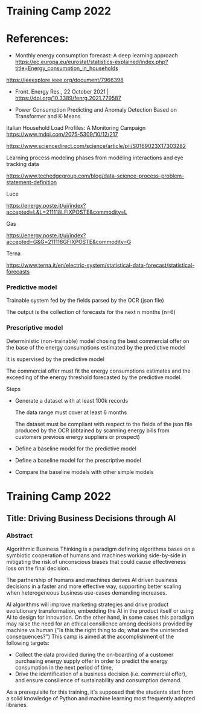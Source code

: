 # Training Camp 2022



#  References:

- Monthly energy consumption forecast: A deep learning approach
  https://ec.europa.eu/eurostat/statistics-explained/index.php?title=Energy_consumption_in_households
    
https://ieeexplore.ieee.org/document/7966398
    

- Front. Energy Res., 22 October 2021 |
    https://doi.org/10.3389/fenrg.2021.779587
    
- Power Consumption Predicting and Anomaly Detection Based on Transformer and K-Means

Italian Household Load Profiles: A Monitoring Campaign
https://www.mdpi.com/2075-5309/10/12/217


https://www.sciencedirect.com/science/article/pii/S0169023X17303282

Learning process modeling phases from
modeling interactions and eye tracking data

https://www.techedgegroup.com/blog/data-science-process-problem-statement-definition


Luce

https://energy.poste.it/ui/index?accepted=L&L=211118LFIXPOSTE&commodity=L

Gas

https://energy.poste.it/ui/index?accepted=G&G=211118GFIXPOSTE&commodity=G


Terna

https://www.terna.it/en/electric-system/statistical-data-forecast/statistical-forecasts



### Predictive model
Trainable system fed by the fields parsed by the OCR (json file)

The output is the collection of forecasts for the next n months (n=6)

### Prescriptive model
Deterministic (non-trainable) model chosing the best commercial offer
on the base of the energy consumptions estimated by the predictive model

It is supervised by the predictive model

The commercial offer must fit the energy consumptions estimates
and the exceeding of the energy threshold forecasted by
the predictive model.

Steps
* Generate a dataset with at least 100k records
 
  The data range must cover at least 6 months 
  
  The dataset must be compliant with respect to the
  fields of the json file produced by the OCR
  (obtained by scanning energy bills from customers
  previous energy suppliers or prospect)

* Define a baseline model for the predictive model

* Define a baseline model for the prescriptive model

* Compare the baseline models with other simple models


# Training Camp 2022
## Title: Driving Business Decisions through AI

### Abstract
Algorithmic Business Thinking is a paradigm defining algorithms bases
on a symbiotic cooperation of humans and machines working side-by-side
in mitigating the risk of unconscious biases
that could cause effectiveness loss on the final decision.

The partnership of humans and machines derives AI driven business decisions
in a faster and more effective way, supporting better scaling
when heterogeneous business use-cases demanding increases.

AI algorithms will improve marketing strategies and
drive product evolutionary transformation,
embedding the AI in the product itself or using AI to design for innovation.
On the other hand, in some cases this paradigm may raise the need
for an ethical consilience among decisions provided by machine vs human
("Is this the right thing to do; what are the unintended consequences?")
This camp is aimed at the accomplishment of the following targets:
- Collect the data provided during the on-boarding of a customer
  purchasing energy supply offer in order
  to predict the energy consumption in the next period of time,
- Drive the identification of a business decision (i.e. commercial offer),
  and ensure consilience of sustainability and consumption demand.

As a prerequisite for this training, it's supposed that the students start
from a solid knowledge of Python and machine learning
most frequently adopted libraries.